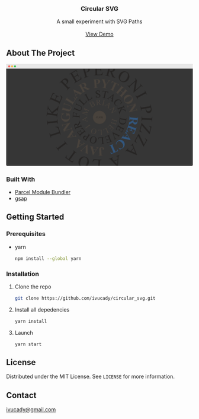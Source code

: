 <br />
<p align="center">
  <h3 align="center">Circular SVG</h3>

  <p align="center">
      A small experiment with SVG Paths
      <br />
   <br />
     <a href="https://sleepy-williams-ce0d6e.netlify.app/">View Demo</a>
  </p>

<!-- ABOUT THE PROJECT -->
## About The Project

![Circular_SVG](/images/circular.png?raw=true)

### Built With

* [Parcel Module Bundler](https://parceljs.org/)
* [gsap](https://greensock.com/)

<!-- GETTING STARTED -->
## Getting Started

### Prerequisites

* yarn
  ```sh
  npm install --global yarn
  ```

### Installation

1. Clone the repo
   ```sh
   git clone https://github.com/ivucady/circular_svg.git
   ```
2. Install all depedencies
   ```sh
   yarn install
   ```
4. Launch 
   ```JS
   yarn start
   ```


<!-- LICENSE -->
## License

Distributed under the MIT License. See `LICENSE` for more information.

<!-- CONTACT -->
## Contact

ivucady@gmail.com
